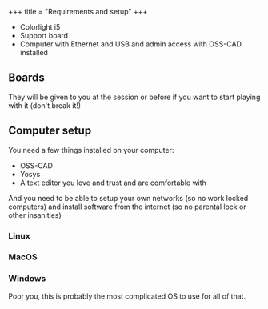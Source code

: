+++
title = "Requirements and setup"
+++

- Colorlight i5
- Support board
- Computer with Ethernet and USB and admin access with OSS-CAD installed

## Boards

They will be given to you at the session or before if you want to start playing with it (don't break it!)

## Computer setup

You need a few things installed on your computer:

- OSS-CAD
- Yosys
- A text editor you love and trust and are comfortable with

And you need to be able to setup your own networks (so no work locked computers) and install software from the internet (so no parental lock or other insanities)

### Linux
### MacOS
### Windows
Poor you, this is probably the most complicated OS to use for all of that.
